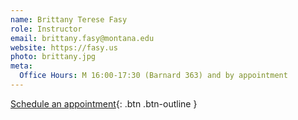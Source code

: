 ```yaml
---
name: Brittany Terese Fasy
role: Instructor
email: brittany.fasy@montana.edu 
website: https://fasy.us
photo: brittany.jpg
meta:
  Office Hours: M 16:00-17:30 (Barnard 363) and by appointment
---
```


[Schedule an appointment](https://montana.campus.eab.com/pal/vF_g0iza4n){: .btn .btn-outline }
